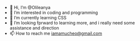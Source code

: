 - 👋 Hi, I’m @Olileanya
- 👀 I’m interested in coding and programming
- 🌱 I’m currently learning CSS
- 💞️ I’m looking fprward to learning more, and i really need some assistance and direction
- 📫 How to reach me iamamucheo@gmail.com

<!---
Olileanya/Olileanya is a ✨ special ✨ repository because its `README.md` (this file) appears on your GitHub profile.
You can click the Preview link to take a look at your changes.
--->
